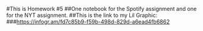 #This is Homework #5
##One notebook for the Spotify assignment and one for the NYT assignment. 
##This is the link to my Lil Graphic: 
###https://infogr.am/fd7c85b9-f59b-498d-829d-a6ead4fb6862
